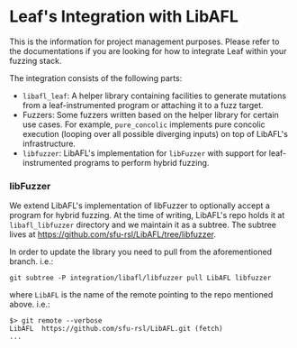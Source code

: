 # Leaf's Integration with LibAFL
This is the information for project management purposes.
Please refer to the documentations if you are looking for how to integrate Leaf
within your fuzzing stack.

The integration consists of the following parts:
- `libafl_leaf`: A helper library containing facilities to generate mutations from a leaf-instrumented program
  or attaching it to a fuzz target.
- Fuzzers: Some fuzzers written based on the helper library for certain use cases.
  For example, `pure_concolic` implements pure concolic execution (looping over all possible diverging inputs)
  on top of LibAFL's infrastructure.
- `libfuzzer`: LibAFL's implementation for `libFuzzer` with support for leaf-instrumented programs to perform hybrid
  fuzzing.

### libFuzzer
We extend LibAFL's implementation of libFuzzer to optionally accept a program for hybrid fuzzing. At the time of writing, LibAFL's repo holds it at `libafl_libfuzzer` directory and we maintain it as a subtree. The subtree lives at
https://github.com/sfu-rsl/LibAFL/tree/libfuzzer.

In order to update the library you need to pull from the aforementioned branch. i.e.:
```
git subtree -P integration/libafl/libfuzzer pull LibAFL libfuzzer
```
where `LibAFL` is the name of the remote pointing to the repo mentioned above. i.e.:
```
$> git remote --verbose
LibAFL  https://github.com/sfu-rsl/LibAFL.git (fetch)
...
```
